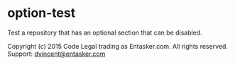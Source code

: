# option-test

Test a repository that has an optional section that can be disabled.  

Copyright (c) 2015 Code Legal trading as Entasker.com.  All rights reserved.  
Support: dvincent@entasker.com

